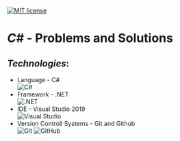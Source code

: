 [![MIT license](https://img.shields.io/badge/License-MIT-blue.svg)](https://github.com/mmanchev23/csharp-problems-solutions/blob/master/LICENSE)

# ***C#*** - Problems and Solutions

## ***Technologies***:
<ul>
    <li>
        Language - C#
        <br/>
        <img alt="C#" src="https://img.shields.io/badge/c%23-%23239120.svg?style=for-the-badge&logo=c-sharp&logoColor=white"/>
    </li>
    <li>
        Framework - .NET
        <br>
        <img alt=".NET" src="https://img.shields.io/badge/.NET-5C2D91?style=for-the-badge&logo=.net&logoColor=white"/>
    </li>
    <li>
        IDE - Visual Studio 2019
        <br/>
        <img alt="Visual Studio" src="https://img.shields.io/badge/VisualStudio-5C2D91.svg?style=for-the-badge&logo=visual-studio&logoColor=white"/>
    </li>
    <li>
        Version Controll Systems - Git and Github
        <br/>
        <img alt="Git" src="https://img.shields.io/badge/git-%23F05033.svg?style=for-the-badge&logo=git&logoColor=white"/>
        <img alt="GitHub" src="https://img.shields.io/badge/github-%23121011.svg?style=for-the-badge&logo=github&logoColor=white"/>
    </li>
</ul>
